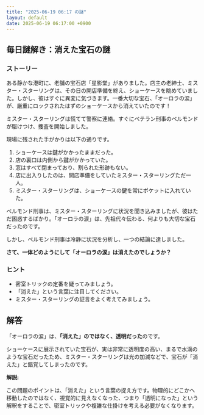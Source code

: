 ```yaml
---
title: "2025-06-19 06:17 の謎"
layout: default
date: 2025-06-19 06:17:00 +0900
---
```

## 毎日謎解き：消えた宝石の謎

### ストーリー

ある静かな港町に、老舗の宝石店「星影堂」がありました。店主の老紳士、ミスター・スターリングは、その日の開店準備を終え、ショーケースを眺めていました。しかし、彼はすぐに異変に気づきます。一番大切な宝石、「オーロラの涙」が、厳重にロックされたはずのショーケースから消えていたのです！

ミスター・スターリングは慌てて警察に連絡。すぐにベテラン刑事のベルモンドが駆けつけ、捜査を開始しました。

現場に残された手がかりは以下の通りです。

1.  ショーケースは鍵がかかったままだった。
2.  店の裏口は内側から鍵がかかっていた。
3.  窓はすべて閉まっており、割られた形跡もない。
4.  店に出入りしたのは、開店準備をしていたミスター・スターリングただ一人。
5.  ミスター・スターリングは、ショーケースの鍵を常にポケットに入れていた。

ベルモンド刑事は、ミスター・スターリングに状況を聞き込みましたが、彼はただ困惑するばかり。「オーロラの涙」は、先祖代々伝わる、何よりも大切な宝石だったのです。

しかし、ベルモンド刑事は冷静に状況を分析し、一つの結論に達しました。

**さて、一体どのようにして「オーロラの涙」は消えたのでしょうか？**

### ヒント

*   密室トリックの定番を疑ってみましょう。
*   「消えた」という言葉に注目してください。
*   ミスター・スターリングの証言をよく考えてみましょう。

## 解答

「オーロラの涙」は、**「消えた」のではなく、透明だった**のです。

ショーケースに展示されていた宝石が、実は非常に透明度の高い、まるで水滴のような宝石だったため、ミスター・スターリングは光の加減などで、宝石が「消えた」と錯覚してしまったのです。

**解説:**

この問題のポイントは、「消えた」という言葉の捉え方です。物理的にどこかへ移動したのではなく、視覚的に見えなくなった、つまり「透明になった」という解釈をすることで、密室トリックや複雑な仕掛けを考える必要がなくなります。
